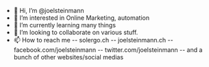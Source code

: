 - 👋 Hi, I’m @joelsteinmann
- 👀 I’m interested in Online Marketing, automation
- 🌱 I’m currently learning many things
- 💞️ I’m looking to collaborate on various stuff.
- 📫 How to reach me 
-- solergo.ch
-- joelsteinmann.ch
-- facebook.com/joelsteinmann
-- twitter.com/joelsteinmann
-- and a bunch of other websites/social medias

<!---
joelsteinmann/joelsteinmann is a ✨ special ✨ repository because its `README.md` (this file) appears on your GitHub profile.
You can click the Preview link to take a look at your changes.
--->
